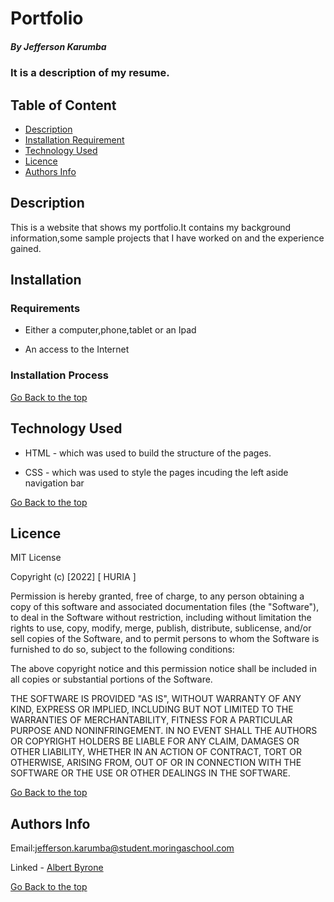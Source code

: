 # Portfolio

##### By Jefferson Karumba
### It is a description of my resume.

## Table of Content

+ [Description](#description)
+ [Installation Requirement](#Installation)
+ [Technology Used](#technology-used)
+ [Licence](#licence)
+ [Authors Info](#author-Info)

## Description
<p>This is  a website that shows my portfolio.It contains my background information,some sample projects that I have worked on and the experience gained.</p>

## Installation

### Requirements

* Either a computer,phone,tablet or an Ipad

* An access to the Internet

### Installation Process

[Go Back to the top](#portfolio)
## Technology Used
* HTML - which was used to build the structure of the pages.

* CSS - which was used to style the pages incuding the left aside navigation bar

[Go Back to the top](#portfolio)

## Licence

MIT License

Copyright (c) [2022] [ HURIA ]

Permission is hereby granted, free of charge, to any person obtaining a copy
of this software and associated documentation files (the "Software"), to deal
in the Software without restriction, including without limitation the rights
to use, copy, modify, merge, publish, distribute, sublicense, and/or sell
copies of the Software, and to permit persons to whom the Software is
furnished to do so, subject to the following conditions:

The above copyright notice and this permission notice shall be included in all
copies or substantial portions of the Software.

THE SOFTWARE IS PROVIDED "AS IS", WITHOUT WARRANTY OF ANY KIND, EXPRESS OR
IMPLIED, INCLUDING BUT NOT LIMITED TO THE WARRANTIES OF MERCHANTABILITY,
FITNESS FOR A PARTICULAR PURPOSE AND NONINFRINGEMENT. IN NO EVENT SHALL THE
AUTHORS OR COPYRIGHT HOLDERS BE LIABLE FOR ANY CLAIM, DAMAGES OR OTHER
LIABILITY, WHETHER IN AN ACTION OF CONTRACT, TORT OR OTHERWISE, ARISING FROM,
OUT OF OR IN CONNECTION WITH THE SOFTWARE OR THE USE OR OTHER DEALINGS IN THE
SOFTWARE.

[Go Back to the top](#portfolio)

## Authors Info

Email:jefferson.karumba@student.moringaschool.com

Linked - [Albert Byrone](https://www.linkedin.com/in/albert-byrone-664811144/)

[Go Back to the top](#portfolio)